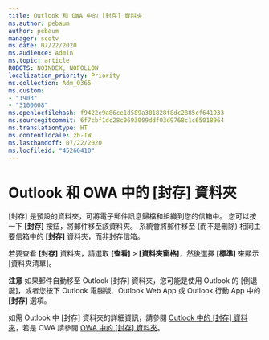 ```yaml
---
title: Outlook 和 OWA 中的 [封存] 資料夾
ms.author: pebaum
author: pebaum
manager: scotv
ms.date: 07/22/2020
ms.audience: Admin
ms.topic: article
ROBOTS: NOINDEX, NOFOLLOW
localization_priority: Priority
ms.collection: Adm_O365
ms.custom:
- "1903"
- "3100008"
ms.openlocfilehash: f9422e9a86ce1d589a301828f8dc2885cf641933
ms.sourcegitcommit: 6f7cbf1dc28c0693009ddf03d9768c1c65018964
ms.translationtype: HT
ms.contentlocale: zh-TW
ms.lasthandoff: 07/22/2020
ms.locfileid: "45266410"
---
```

# <a name="archive-folder-in-outlook-and-owa"></a>Outlook 和 OWA 中的 [封存] 資料夾

[封存] 是預設的資料夾，可將電子郵件訊息歸檔和組織到您的信箱中。 您可以按一下 **[封存]** 按鈕，將郵件移至該資料夾。 系統會將郵件移至 (而不是刪除) 相同主要信箱中的 **[封存]** 資料夾，而非封存信箱。

若要查看 **[封存]** 資料夾，請選取 **[查看]** > **[資料夾窗格]**，然後選擇 **[標準]** 來顯示 [資料夾清單]。

**注意** 如果郵件自動移至 Outlook [封存] 資料夾，您可能是使用 Outlook 的 [倒退鍵]，或者您按下 Outlook 電腦版、Outlook Web App 或 Outlook 行動 App 中的 **[封存]** 選項。

如需 Outlook 中 [封存] 資料夾的詳細資訊，請參閱 [ Outlook 中的 [封存] 資料夾](https://support.office.com/article/archive-in-outlook-for-windows-25f75777-3cdc-4c77-9783-5929c7b47028)，若是 OWA 請參閱 [OWA 中的 [封存] 資料夾](https://support.office.com/article/organize-your-inbox-with-archive-sweep-and-other-tools-in-outlook-on-the-web-49b26f63-6399-4b4a-a580-14b9b1efe96d?ui=en-US&rs=en-US&ad=US)。